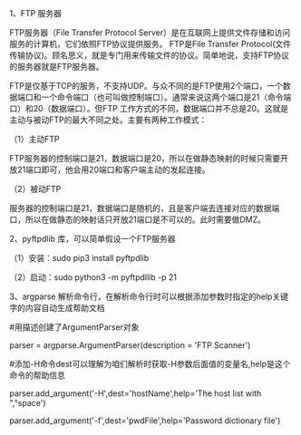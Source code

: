 1、FTP 服务器

FTP服务器（File Transfer Protocol Server）是在互联网上提供文件存储和访问服务的计算机，它们依照FTP协议提供服务。
FTP是File Transfer Protocol(文件传输协议)。顾名思义，就是专门用来传输文件的协议。简单地说，支持FTP协议的服务器就是FTP服务器。

FTP是仅基于TCP的服务，不支持UDP。与众不同的是FTP使用2个端口，一个数据端口和一个命令端口（也可叫做控制端口）。通常来说这两个端口是21（命令端口）和20（数据端口）。但FTP 工作方式的不同，数据端口并不总是20。这就是主动与被动FTP的最大不同之处。主要有两种工作模式：

（1）主动FTP

FTP服务器的控制端口是21，数据端口是20，所以在做静态映射的时候只需要开放21端口即可，他会用20端口和客户端主动的发起连接。

（2）被动FTP

服务器的控制端口是21，数据端口是随机的，且是客户端去连接对应的数据端口，所以在做静态的映射话只开放21端口是不可以的。此时需要做DMZ。

2、pyftpdlib 库，可以简单假设一个FTP服务器

（1）安装：sudo pip3 install pyftpdlib

（2）启动：sudo python3 -m pyftpdllib -p 21

3、argparse 解析命令行，在解析命令行时可以根据添加参数时指定的help关键字的内容自动生成帮助文档


#用描述创建了ArgumentParser对象

parser = argparse.ArgumentParser(description = 'FTP Scanner')

#添加-H命令dest可以理解为咱们解析时获取-H参数后面值的变量名,help是这个命令的帮助信息

parser.add_argument('-H',dest='hostName',help='The host list with ","space')

parser.add_argument('-f',dest='pwdFile',help='Password dictionary file')


